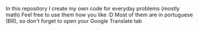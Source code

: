 In this repository I create my own code for everyday problems (mostly math)
Feel free to use them how you like :D
Most of them are in portuguese (BR), so don't forget to open your Google Translate tab

